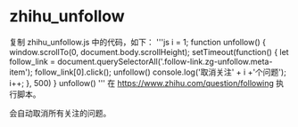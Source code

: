 # zhihu_unfollow

复制 zhihu_unfollow.js 中的代码，如下：
'''js
i = 1;
function unfollow() {
  window.scrollTo(0, document.body.scrollHeight);
  setTimeout(function() {
    let follow_link = document.querySelectorAll('.follow-link.zg-unfollow.meta-item');
    follow_link[0].click();
    unfollow()
    console.log('取消关注' + i +'个问题');
    i++;
  }, 500)
}
unfollow()
'''
在 https://www.zhihu.com/question/following 执行脚本。

会自动取消所有关注的问题。
